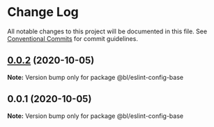 # Change Log

All notable changes to this project will be documented in this file.
See [Conventional Commits](https://conventionalcommits.org) for commit guidelines.

## [0.0.2](https://github.com-bl/bl-packages/core-modules/compare/@bl/eslint-config-base@0.0.1...@bl/eslint-config-base@0.0.2) (2020-10-05)

**Note:** Version bump only for package @bl/eslint-config-base





## 0.0.1 (2020-10-05)

**Note:** Version bump only for package @bl/eslint-config-base
